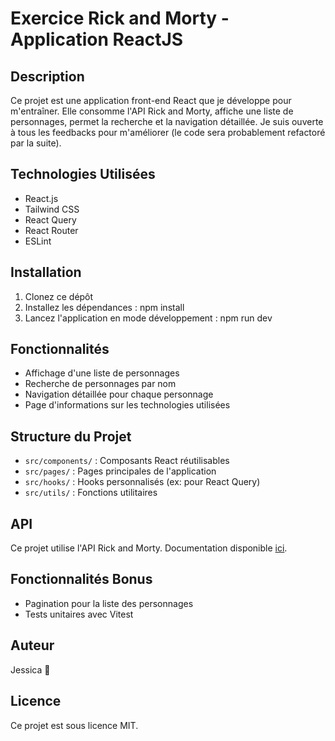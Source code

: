 # Exercice Rick and Morty - Application ReactJS

## Description

Ce projet est une application front-end React que je développe pour m'entraîner. Elle consomme l'API Rick and Morty, affiche une liste de personnages, permet la recherche et la navigation détaillée. Je suis ouverte à tous les feedbacks pour m'améliorer (le code sera probablement refactoré par la suite).

## Technologies Utilisées

- React.js
- Tailwind CSS
- React Query
- React Router
- ESLint

## Installation

1. Clonez ce dépôt
2. Installez les dépendances : npm install
3. Lancez l'application en mode développement : npm run dev


## Fonctionnalités

- Affichage d'une liste de personnages
- Recherche de personnages par nom
- Navigation détaillée pour chaque personnage
- Page d'informations sur les technologies utilisées

## Structure du Projet

- `src/components/` : Composants React réutilisables
- `src/pages/` : Pages principales de l'application
- `src/hooks/` : Hooks personnalisés (ex: pour React Query)
- `src/utils/` : Fonctions utilitaires

## API

Ce projet utilise l'API Rick and Morty. Documentation disponible [ici](https://rickandmortyapi.com/documentation).

## Fonctionnalités Bonus

- Pagination pour la liste des personnages
- Tests unitaires avec Vitest

## Auteur

Jessica 🌈

## Licence

Ce projet est sous licence MIT.

